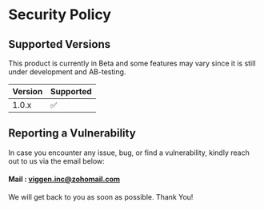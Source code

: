 # Security Policy

## Supported Versions

This product is currently in Beta and some features may vary since it is still under development and AB-testing.

| Version | Supported          |
| ------- | ------------------ |
| 1.0.x   | :white_check_mark: |

## Reporting a Vulnerability

In case you encounter any issue, bug, or find a vulnerability, kindly reach out to us via the email below:

#### Mail : viggen.inc@zohomail.com
We will get back to you as soon as possible.
Thank You!

